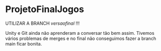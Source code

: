 # ProjetoFinalJogos

UTILIZAR A BRANCH *versaofinal* !!!

Unity e Git ainda não aprenderam a conversar tão bem assim. Tivemos vários problemas de merges e no final não conseguimos fazer a branch main ficar bonita.
